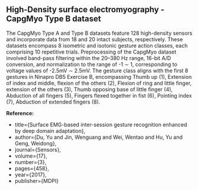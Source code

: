 ## High-Density surface electromyography - CapgMyo Type B dataset

The CapgMyo Type A and Type B datasets feature 128 high-density sensors and incorporate data from 18 and 20 intact subjects, respectively. These datasets encompass 8 isometric and isotonic gesture action classes, each comprising 10 repetitive trials. Preprocessing of the CapgMyo dataset involved band-pass filtering within the 20–380 Hz range, 16-bit A/D conversion, and normalization to the range of -1 $\sim$ 1, corresponding to voltage values of -2.5mV $\sim$ 2.5mV. The gesture class aligns with the first 8 gestures in Ninapro DB5 Exercise B, encompassing Thumb up (1), Extension of index and middle, flexion of the others (2), Flexion of ring and little finger, extension of the others (3), Thumb opposing base of little finger (4), Abduction of all fingers (5), Fingers flexed together in fist (6), Pointing index (7), Abduction of extended fingers (8).

**Reference:**

- title={Surface EMG-based inter-session gesture recognition enhanced by deep domain adaptation},
- author={Du, Yu and Jin, Wenguang and Wei, Wentao and Hu, Yu and Geng, Weidong},
- journal={Sensors},
- volume={17},
- number={3},
- pages={458},
- year={2017},
- publisher={MDPI}
